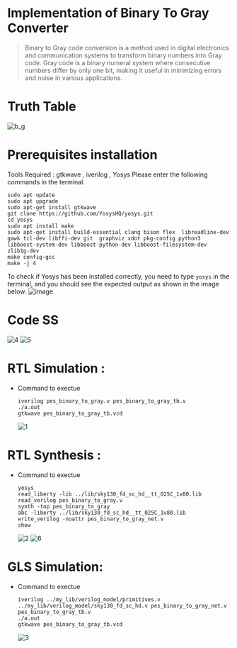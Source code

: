 # Implementation of Binary To Gray Converter
> Binary to Gray code conversion is a method used in digital electronics and communication systems to transform binary numbers into Gray code. Gray code is a binary numeral system where consecutive numbers differ by only one bit, making it useful in minimizing errors and noise in various applications. 

# Truth Table
![b_g](https://github.com/Pavan2280/pes_binary_to_gray/assets/131603225/1e5a6b75-3139-42b0-a33b-99c579ea8dc2)

# Prerequisites installation
Tools Required : gtkwave , iverilog , Yosys
Please enter the following commands in the terminal.
```
sudo apt update
sudo apt upgrade
sudo apt-get install gtkwave
git clone https://github.com/YosysHQ/yosys.git
cd yosys
sudo apt install make
sudo apt-get install build-essential clang bison flex  libreadline-dev gawk tcl-dev libffi-dev git  graphviz xdot pkg-config python3 libboost-system-dev libboost-python-dev libboost-filesystem-dev zlib1g-dev
make config-gcc
make -j 4
```

To check if Yosys has been installed correctly, you need to type `yosys` in the terminal, and you should see the expected output as shown in the image below.
![image](https://github.com/Pavan2280/pes_binary_to_gray/assets/131603225/34a18d42-a8ce-48da-a3d6-1ece9b245802)

# Code SS
![4](https://github.com/Pavan2280/pes_binary_to_gray/assets/131603225/35caa7a6-746e-4b5c-ab6a-a9f84b436816)
![5](https://github.com/Pavan2280/pes_binary_to_gray/assets/131603225/03497447-33ee-4d25-809f-2f6f79f325b0)

# RTL Simulation :
+ Command to exectue
  ```
  iverilog pes_binary_to_gray.v pes_binary_to_gray_tb.v                                                                                                      
  ./a.out                                                                                                                                            
  gtkwave pes_binary_to_gray_tb.vcd
  ```
  ![1](https://github.com/Pavan2280/pes_binary_to_gray/assets/131603225/ac5938d1-8482-4a0d-8e56-3bbf7050143e)

# RTL Synthesis :
+ Command to exectue
  ```
  yosys                                                                                                                                                 
  read_liberty -lib ../lib/sky130_fd_sc_hd__tt_025C_1v80.lib                                                                
  read_verilog pes_binary_to_gray.v                                                                                                                   
  synth -top pes_binary_to_gray                                                                                                                           
  abc -liberty ../lib/sky130_fd_sc_hd__tt_025C_1v80.lib                                                                
  write_verilog -noattr pes_binary_to_gray_net.v
  show
  ```
  ![2](https://github.com/Pavan2280/pes_binary_to_gray/assets/131603225/df3e4a18-2ff7-41ea-9b65-3352110e2948)
  ![6](https://github.com/Pavan2280/pes_binary_to_gray/assets/131603225/4b853bb2-8a77-46b1-8bf3-7c97dcf5d103)
  
# GLS Simulation:
+ Command to exectue
  ```
  iverilog ../my_lib/verilog_model/primitives.v ../my_lib/verilog_model/sky130_fd_sc_hd.v pes_binary_to_gray_net.v pes_binary_to_gray_tb.v
  ./a.out
  gtkwave pes_binary_to_gray_tb.vcd
  ```
  ![3](https://github.com/Pavan2280/pes_binary_to_gray/assets/131603225/8911a3a9-6b51-4303-a398-dfd596620d34)
